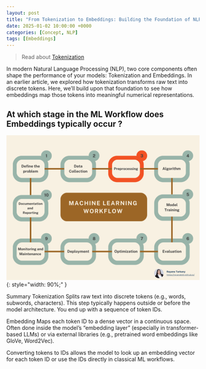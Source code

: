 ```yaml
---
layout: post
title: "From Tokenization to Embeddings: Building the Foundation of NLP"
date: 2025-01-02 10:00:00 +0000
categories: [Concept, NLP]
tags: [Embeddings]
---
```


> Read about [Tokenization](https://duckduckgo.com)

In modern Natural Language Processing (NLP), two core components often shape the performance of your models: Tokenization and Embeddings. In an earlier article, we explored how tokenization transforms raw text into discrete tokens. Here, we’ll build upon that foundation to see how embeddings map those tokens into meaningful numerical representations. 


## At which stage in the ML Workflow does Embeddings typically occur ? 
![AI_Agents](/articles_img/Tokenization/ML_Flow.png){: style="width: 90%;" }




Summary
Tokenization
Splits raw text into discrete tokens (e.g., words, subwords, characters).
This step typically happens outside or before the model architecture. You end up with a sequence of token IDs.

Embedding
Maps each token ID to a dense vector in a continuous space.
Often done inside the model’s “embedding layer” (especially in transformer-based LLMs) or via external libraries (e.g., pretrained word embeddings like GloVe, Word2Vec).

Converting tokens to IDs allows the model to look up an embedding vector for each token ID or use the IDs directly in classical ML workflows.